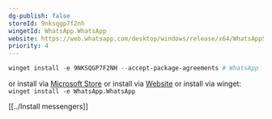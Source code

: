 ```yaml
---
dg-publish: false
storeId: 9nksqgp7f2nh
wingetId: WhatsApp.WhatsApp
website: https://web.whatsapp.com/desktop/windows/release/x64/WhatsAppSetup.exe
priority: 4
---
```



```powershell
winget install -e 9NKSQGP7F2NH --accept-package-agreements # WhatsApp
```

or install via [Microsoft Store](https://microsoft.com/store/apps/9wzdncrfhvqm)
or install via [Website](https://web.whatsapp.com/desktop/windows/release/x64/WhatsAppSetup.exe)
or install via winget:  
`winget install -e WhatsApp.WhatsApp`

[[../Install messengers]]
